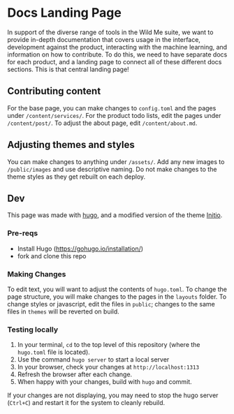 # Docs Landing Page
In support of the diverse range of tools in the Wild Me suite, we want to provide in-depth documentation that covers usage in the interface, development against the product, interacting with the machine learning, and information on how to contribute. To do this, we need to have separate docs for each product, and a landing page to connect all of these different docs sections. This is that central landing page!

## Contributing content
For the base page, you can make changes to `config.toml` and the pages under `/content/services/`. For the product todo lists, edit the pages under `/content/post/`. To adjust the about page, edit `/content/about.md`.

## Adjusting themes and styles
You can make changes to anything under `/assets/`. Add any new images to `/public/images` and use descriptive naming. Do not make changes to the theme styles as they get rebuilt on each deploy.

## Dev
This page was made with [hugo](https://gohugo.io/), and a modified version of the theme [Initio](https://themes.gohugo.io/themes/hugo-initio/).

### Pre-reqs
- Install Hugo (https://gohugo.io/installation/)
- fork and clone this repo

### Making Changes
To edit text, you will want to adjust the contents of `hugo.toml`. To change the page structure, you will make changes to the pages in the `layouts` folder. To change styles or javascript, edit the files in `public`; changes to the same files in `themes` will be reverted on build.

### Testing locally
1. In your terminal, `cd` to the top level of this repository (where the `hugo.toml` file is located).
1. Use the command `hugo server` to start a local server
1. In your browser, check your changes at `http://localhost:1313`
1. Refresh the browser after each change.
1. When happy with your changes, build with `hugo` and commit.

If your changes are not displaying, you may need to stop the hugo server (`Ctrl+C`) and restart it for the system to cleanly rebuild.
